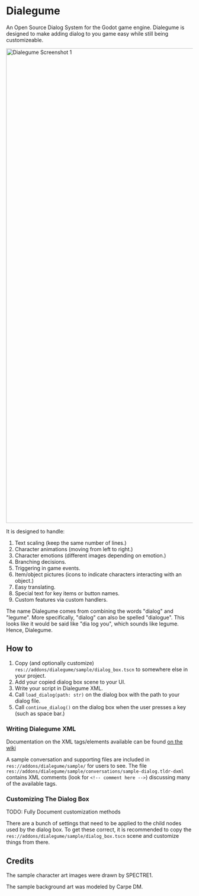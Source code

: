 # Dialegume
An Open Source Dialog System for the Godot game engine. Dialegume is designed to make adding dialog to you game easy while still being customizeable.

<img width="1280" alt="Dialegume Screenshot 1" src="https://github.com/The-Randalorian/Dialegume/assets/8741983/3fb5be59-99b4-4faa-aa06-9edb30409fe7">

It is designed to handle:

1.  Text scaling (keep the same number of lines.)
2.  Character animations (moving from left to right.)
3.  Character emotions (different images depending on emotion.)
4.  Branching decisions.
5.  Triggering in game events.
6.  Item/object pictures (icons to indicate characters interacting with an object.)
7.  Easy translating.
8.  Special text for key items or button names.
9.  Custom features via custom handlers.

The name Dialegume comes from combining the words "dialog" and "legume". More specifically, "dialog" can also be spelled "dialogue". This looks like it would be said like "dia log you", which sounds like legume. Hence, Dialegume.

## How to

1.  Copy (and optionally customize) `res://addons/dialegume/sample/dialog_box.tscn` to somewhere else in your project.
2.  Add your copied dialog box scene to your UI.
3.  Write your script in Dialegume XML.
4.  Call `load_dialog(path: str)` on the dialog box with the path to your dialog file.
5.  Call `continue_dialog()` on the dialog box when the user presses a key (such as space bar.)

### Writing Dialegume XML

Documentation on the XML tags/elements available can be found [on the wiki](https://github.com/The-Randalorian/Dialegume/wiki/Dialegume-XML-Format)

A sample conversation and supporting files are included in `res://addons/dialegume/sample/` for users to see. The file `res://addons/dialegume/sample/conversations/sample-dialog.tldr-dxml` contains XML comments (look for `<!-- comment here -->`) discussing many of the available tags.

### Customizing The Dialog Box

TODO: Fully Document customization methods

There are a bunch of settings that need to be applied to the child nodes used by the dialog box. To get these correct, it is recommended to copy the `res://addons/dialegume/sample/dialog_box.tscn` scene and customize things from there.

## Credits

The sample character art images were drawn by SPECTRE1.

The sample background art was modeled by Carpe DM.
